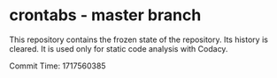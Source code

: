 # crontabs - master branch

This repository contains the frozen state of the repository.
Its history is cleared. It is used only for static code
analysis with Codacy.

Commit Time: 1717560385